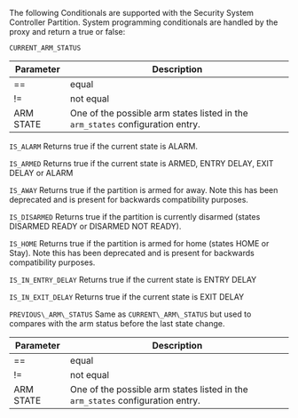 
The following Conditionals are supported with the Security System Controller Partition. System programming conditionals are handled by the proxy and return a true or false:

`CURRENT_ARM_STATUS`

| Parameter | Description |
| --- | --- |
| == | equal |
| != | not equal |
| ARM STATE | One of the possible arm states listed in the `arm_states` configuration entry. 

`IS_ALARM`
Returns true if the current state is ALARM.

`IS_ARMED`
Returns true if the current state is ARMED, ENTRY DELAY, EXIT DELAY or ALARM

`IS_AWAY`
Returns true if the partition is armed for away. Note this has been deprecated and is present for backwards compatibility purposes.

`IS_DISARMED`
Returns true if the partition is currently disarmed (states DISARMED READY or DISARMED NOT READY).

`IS_HOME`
Returns true if the partition is armed for home (states HOME or Stay). Note this has been deprecated and is present for backwards compatibility purposes.

`IS_IN_ENTRY_DELAY`
Returns true if the current state is ENTRY DELAY

`IS_IN_EXIT_DELAY`
Returns true if the current state is EXIT DELAY

`PREVIOUS\_ARM\_STATUS`
Same as `CURRENT\_ARM\_STATUS` but used to compares with the arm status before the last state change. 

| Parameter | Description |
| --- | --- |
| == | equal |
| != | not equal |
| ARM STATE | One of the possible arm states listed in the `arm_states` configuration entry. |
